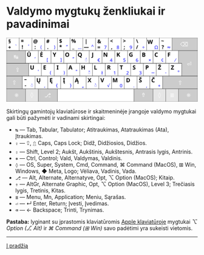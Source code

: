 
# Valdymo mygtukų ženkliukai ir pavadinimai

![Ratisės klaviatūros išdėstymas](images/kb-lt-ratise.svg)

Skirtingų gamintojų klaviatūrose ir skaitmeninėje įrangoje valdymo mygtukai gali būti pažymėti ir vadinami skirtingai:

- ```↹``` — Tab, Tabular, Tabulator; Atitraukimas, Atatraukimas (Ata), Įtraukimas.
- ```⇪``` — ⮸, ⇬ Caps, Caps Lock; Didž, Didžiosios, Didžios.
- ```⇧``` — Shift, Level 2; Aukšt, Aukštinis, Aukštesnis, Antrasis lygis, Antrinis.
- ```⎈``` — Ctrl, Control; Vald, Valdymas, Valdinis.
- ```◊``` — OS, Super, System, Cmd, Command, ⌘ Command (MacOS), ⊞ Win,  Windows, ◆ Meta, Logo; Vėliava, Vadinis, Vada.
- ```⎇``` — Alt, Alternate, Alternatyve, Opt, ⌥ Option (MacOS); Kitaip.
- ```⇮``` — AltGr, Alternate Graphic, Opt, ⌥ Option (MacOS), Level 3; Trečiasis lygis, Tretinis, Kitas.
- ```≣``` — Menu, Mn, Application; Meniu, Sąrašas.
- ```⏎``` — ↵ Enter, Return; Įvesti, Įvedimas.
- ```⌫``` — ← Backspace; Trinti, Trynimas.

__Pastaba:__ lyginant su įprastomis klaviatūromis [Apple klaviatūroje](https://upload.wikimedia.org/wikipedia/commons/e/ea/Apple_iMac_Keyboard_A1243.png) mygtukai _⌥ Option (⎇ Alt)_ ir _⌘ Command (⊞ Win)_ savo padėtimi yra sukeisti vietomis.

-----------------------------------------

[Į pradžią](../README.md)
